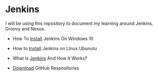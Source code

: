 # Jenkins

I will be using this repository to document my learning around Jenkins, Groovy and Nexus. 

* How To [Install](https://www.youtube.com/watch?v=1_Zs0gQq1Yc) Jenkins On Windows 10

* How to [Install](https://learning.edx.org/course/course-v1:LinuxFoundationX+LFS167x+3T2021/block-v1:LinuxFoundationX+LFS167x+3T2021+type@sequential+block@5beae427f69b41678df7ff44c58fd682/block-v1:LinuxFoundationX+LFS167x+3T2021+type@vertical+block@6f277b873ec94a26aca2a60bcc129511) Jenkins on LInux Ubunutu

* What Is [Jenkins](https://www.youtube.com/watch?v=LFDrDnKPOTg) And How It Works? 

* [Download](https://download-directory.github.io/?url=https%3A%2F%2Fgithub.com%2Fin28minutes%2Fdevops-master-class%2Ftree%2Fmaster%2Fjenkins%2Fcurrency-exchange-microservice) GitHub Respositories
